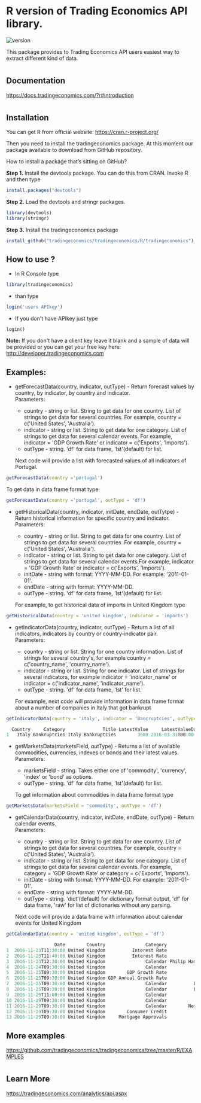 # R version of Trading Economics API library.

![version](https://img.shields.io/badge/version-0.2.12-green.svg)

This package provides to Trading Economics API users easiest way to extract different kind of data.

#

## Documentation
https://docs.tradingeconomics.com/?r#introduction

#


## Installation

You can get R from official website: https://cran.r-project.org/

Then you need to install the tradingeconomics package. At this moment our package available to download from GitHub repository. 

How to install a package that’s sitting on GitHub?

**Step 1.**   Install the devtools package. You can do this from CRAN. Invoke R and then type
```r
install.packages("devtools")
```
**Step 2.** Load the devtools and stringr packages.
```r
library(devtools)
library(stringr)
```
**Step 3.** Install the tradingeconomics package
```r
install_github("tradingeconomics/tradingeconomics/R/tradingeconomics")
```

## How to use ?
* In R Console type
```r
library(tradingeconomics)
```
* than type
```r
login('users APIkey')
```
* If you don't have APIkey just type
```
login()
```

**Note:** If you don't have a client key leave it blank and a sample of data will be provided or you can get your free key here: http://developer.tradingeconomics.com 

## Examples:
* getForecastData(country, indicator, outType) - Return forecast values by country, by indicator, by country and indicator.    
   Parameters:  
	 - country - string or list. String to get data for one country. List of strings to get data for
			   several countries. For example, country = c('United States', 'Australia').   
	 - indicator - string or list. String  to get data for one category. List of strings to get data for
	 		     several calendar events. For example, indicator = 'GDP Growth Rate' or
				 indicator = c('Exports', 'Imports').   
	 - outType - string. 'df' for data frame, 'lst'(default) for list.  
	 
   Next code will provide a list with forecasted values of all indicators of Portugal. 
```r
getForecastData(country ='portugal')
```   
  To get data in data frame format type          
```r
getForecastData(country ='portugal', outType = 'df')
```
* getHistoricalData(country, indicator, initDate, endDate, outTytpe) - Return historical information for specific country and indicator.   
   Parameters:    
    - country - string or list. String to get data for one country. List of strings to get data for
               several countries. For example, country = c('United States', 'Australia').   
    - indicator - string or list. String  to get data for one category. List of strings to get data for
 	 			 several calendar events.For example, indicator = 'GDP Growth Rate' or 
 	 			 indicator = c('Exports', 'Imports').
    - initDate - string with format: YYYY-MM-DD. For example: '2011-01-01'.
    - endDate - string with format: YYYY-MM-DD.
    - outType - string. 'df' for data frame, 'lst'(default) for list.   
    
   For example, to get historical data of imports in United Kingdom type
```r
getHistoricalData(country = 'united kingdom', indicator = 'imports')
```
* getIndicatorData(country, indicator, outType) -  Return a list of all indicators, indicators by country or country-indicator pair.   
   Parameters:     
	 - country - string or list. String for one country information. List of strings for
	           several country's, for example country = c('country_name', 'country_name').
	 - indicator - string or list. String for one indicator. List of strings for several indicators, for example
                 indicator = 'indicator_name' or indicator = c('indicator_name', 'indicator_name').
	 - outType - string. 'df' for data frame, 'lst' for list.   
	 
   For example, next code will provide information in data frame format about a number of companies in Italy that got bankrupt
```r
getIndicatorData(country = 'italy', indicator = 'Bancruptcies', outType = 'df')

  Country     Category              Title LatestValue     LatestValueDate Source      Unit                 URL CategoryGroup Frequency HistoricalDataSymbol PreviousValue   PreviousValueDate
1   Italy Bankruptcies Italy Bankruptcies        3600 2016-03-31T00:00:00 Cerved Companies /italy/bankruptcies      Business Quarterly             ITALYBAN          4100 2015-12-31T00:00:00
```
* getMarketsData(marketsField, outType) - Returns a list of available commodities, currencies, indexes or bonds and their latest values.   
  Parameters:  
     - marketsField - string. Takes either one of 'commodity', 'currency', 'index' or 'bond' as options.
     - outType - string. 'df' for data frame, 'lst'(default) for list.   
     
   To get information about commodities in data frame format type
```r
getMarketsData(marketsField = 'commodity', outType = 'df')
```
* getCalendarData(country, indicator, initDate, endDate, outType) - Return calendar events.   
   Parameters:   
	- country - string or list. String to get data for one country. List of strings to get data for
               several countries. For example, country = c('United States', 'Australia').
	- indicator -  string or list. String  to get data for one category. List of strings to get 
	              data for several calendar events. For example, category = 'GDP Growth Rate' or
                  category = c('Exports', 'Imports').
 	- initDate - string with format: YYYY-MM-DD. For example: '2011-01-01'.
	- endDate - string with format: YYYY-MM-DD.
	- outType - string. 'dict'(default) for dictionary format output, 'df' for data frame,
			   'raw' for list of dictionaries without any parsing.   
			   
   Next code will provide a data frame with information about calendar events for United Kingdom 
```r
getCalendarData(country = 'united kingdom', outType = 'df')

                  Date        Country               Category                                 Event Reference Unit                         Source Actual Previous Forecast TEForecast
1  2016-11-23T11:30:00 United Kingdom          Interest Rate                     BoE Forbes Speech                               Bank of England                                    
2  2016-11-23T11:40:00 United Kingdom          Interest Rate                       BoE Rule Speech                               Bank of England                                    
3  2016-11-23T12:30:00 United Kingdom               Calendar Philip Hammond Makes Autumn Statement                                                                                  
4  2016-11-24T09:30:00 United Kingdom               Calendar                BBA Mortgage Approvals       Oct                                               38.3K    38.8K      40.5K
5  2016-11-25T09:30:00 United Kingdom        GDP Growth Rate           GDP Growth Rate QoQ 2nd Est        Q3      Office for National Statistics            0.7%     0.5%       0.5%
6  2016-11-25T09:30:00 United Kingdom GDP Annual Growth Rate           GDP Growth Rate YoY 2nd Est        Q3      Office for National Statistics            2.1%     2.3%       2.3%
7  2016-11-25T09:30:00 United Kingdom               Calendar          Business Investment YoY Prel       Sep                                               -0.8%    -2.1%      -0.3%
8  2016-11-25T09:30:00 United Kingdom               Calendar          Business Investment QoQ Prel       Sep                                                  1%     0.6%       0.4%
9  2016-11-25T11:00:00 United Kingdom               Calendar               CBI Distributive Trades       Nov                                                  21       12         15
10 2016-11-29T09:30:00 United Kingdom               Calendar                      Mortgage Lending       Oct                                               £3.2B                    
11 2016-11-29T09:30:00 United Kingdom               Calendar        Net Lending to Individuals MoM       Oct                                               £4.7B                    
12 2016-11-29T09:30:00 United Kingdom        Consumer Credit                   BoE Consumer Credit       Oct                     Bank of England          £1405M             £ 1800M
13 2016-11-29T09:30:00 United Kingdom     Mortgage Approvals                    Mortgage Approvals       Oct                     Bank of England          62.93K              61.23K
```

## More examples

https://github.com/tradingeconomics/tradingeconomics/tree/master/R/EXAMPLES

#

## Learn More

https://tradingeconomics.com/analytics/api.aspx
